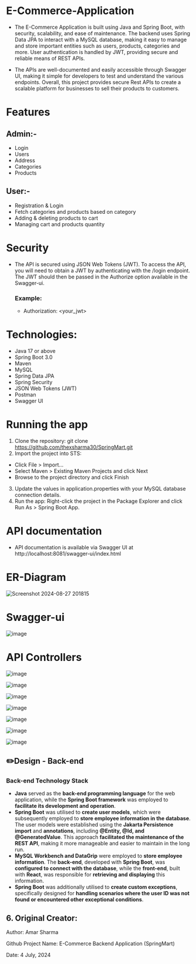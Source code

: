 # E-Commerce-Application

- The E-Commerce Application is built using Java and Spring Boot, with security, scalability, and ease of maintenance. The backend uses Spring Data JPA to interact with a MySQL database, making it easy to manage and store important entities such as users, products, categories and more. User authentication is handled by JWT, providing secure and reliable means of REST APIs.

- The APIs are well-documented and easily accessible through Swagger UI, making it simple for developers to test and understand the various endpoints. Overall, this project provides secure Rest APIs to create a scalable platform for businesses to sell their products to customers.

# Features
## Admin:-
- Login
- Users
- Address
- Categories
- Products

## User:-
- Registration & Login
- Fetch categories and products based on category
- Adding & deleting products to cart
- Managing cart and products quantity

# Security
- The API is secured using JSON Web Tokens (JWT). To access the API, you will need to obtain a JWT by authenticating with the /login endpoint. The JWT should then be passed in the Authorize option available in the Swagger-ui.

  ### Example:
  - Authorization: <your_jwt>

# Technologies:
- Java 17 or above
- Spring Boot 3.0
- Maven
- MySQL
- Spring Data JPA
- Spring Security
- JSON Web Tokens (JWT)
- Postman
- Swagger UI

# Running the app
1. Clone the repository: git clone https://github.com/thexsharma30/SpringMart.git
2. Import the project into STS:
  - Click File > Import...
  - Select Maven > Existing Maven Projects and click Next
  - Browse to the project directory and click Finish
3. Update the values in application.properties with your MySQL database connection details.
4. Run the app: Right-click the project in the Package Explorer and click Run As > Spring Boot App.

# API documentation
- API documentation is available via Swagger UI at http://localhost:8081/swagger-ui/index.html

# ER-Diagram
![Screenshot 2024-08-27 201815](https://github.com/user-attachments/assets/2e3bc3e9-989e-4497-a2ae-4e155341802a)

# Swagger-ui
![image](https://github.com/user-attachments/assets/302aa352-5490-44d9-bf14-7fcc2e67b4b1)

# API Controllers
![image](https://github.com/user-attachments/assets/e9dcf394-396e-4c34-9be1-bce711303307)

![image](https://github.com/user-attachments/assets/2c7d5611-586b-422b-9ef6-4a710144f6a4)

![image](https://github.com/user-attachments/assets/0f0f36be-da6d-4c12-a5c1-ea58332aa2b1)

![image](https://github.com/user-attachments/assets/2e92fd08-0032-4a68-bea9-f0f3ae96569f)

![image](https://github.com/user-attachments/assets/35cb4734-a6b3-49ec-a526-9f72469b8c47)

![image](https://github.com/user-attachments/assets/41ab213b-893e-47a8-a66f-644df8263f1d)

![image](https://github.com/user-attachments/assets/821ea705-f282-4196-b91d-55c409b6ff50)


## ✏️Design - Back-end
### Back-end Technology Stack
- **Java** served as the **back-end programming language** for the web application, while the **Spring Boot framework** was employed to **facilitate its development and operation**.
- **Spring Boot** was utilised to **create user models**, which were subsequently employed to **store employee information in the database**. The user models were established using the **Jakarta Persistence import** and **annotations**, including **@Entity, @Id, and @GeneratedValue**. This approach **facilitated the maintenance of the REST API**, making it more manageable and easier to maintain in the long run.
- **MySQL Workbench and DataGrip** were employed to **store employee information**. The **back-end**, developed with **Spring Boot**, was **configured to connect with the database**, while the **front-end**, built with **React**, was responsible for **retrieving and displaying** this information.
- **Spring Boot** was additionally utilised to **create custom exceptions**, specifically designed for **handling scenarios where the user ID was not found or encountered other exceptional conditions**.

## 6. Original Creator:

Author: Amar Sharma
 
Github Project Name: E-Commerce Backend Application (SpringMart)


Date: 4 July, 2024










